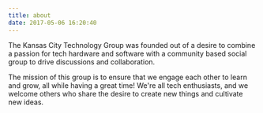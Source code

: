 ```yaml
---
title: about
date: 2017-05-06 16:20:40
---
```

The Kansas City Technology Group was founded out of a desire to combine a passion for tech hardware and software with a community based social group to drive discussions and collaboration.

The mission of this group is to ensure that we engage each other to learn and grow, all while having a great time!  We're all tech enthusiasts, and we welcome others who share the desire to create new things and cultivate new ideas.

<!-- Join us on [Slack](https://kctechgroup.slack.com) and attend the next Meeting of the Minds (MotM) session, held monthly!

When you arrive, hit up our founders [Michael Wickersheim](https://github.com/mwickersheim) and [Kevin Collins](https://github.com/thirdgen88) for any questions or more information!
-->